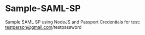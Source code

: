 # Sample-SAML-SP
Sample SAML SP using NodeJS and Passport
Credentials for test: testperson@gmail.com/testpassword
